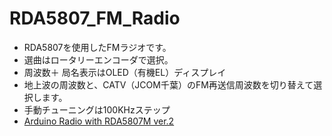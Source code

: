 # RDA5807_FM_Radio
 - RDA5807を使用したFMラジオです。
 - 選曲はロータリーエンコーダで選択。
 - 周波数＋ 局名表示はOLED（有機EL）ディスプレイ
 - 地上波の周波数と、CATV（JCOM千葉）のFM再送信周波数を切り替えて選択します。
 - 手動チューニングは100KHzステップ
 - [Arduino Radio with RDA5807M ver.2](https://youtu.be/RP0-4Xp4FKI)

